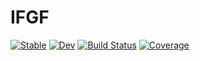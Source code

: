 # IFGF

[![Stable](https://img.shields.io/badge/docs-stable-blue.svg)](https://maltezfaria.github.io/IFGF.jl/stable)
[![Dev](https://img.shields.io/badge/docs-dev-blue.svg)](https://maltezfaria.github.io/IFGF.jl/dev)
[![Build Status](https://github.com/maltezfaria/IFGF.jl/workflows/CI/badge.svg)](https://github.com/maltezfaria/IFGF.jl/actions)
[![Coverage](https://codecov.io/gh/maltezfaria/IFGF.jl/branch/master/graph/badge.svg)](https://codecov.io/gh/maltezfaria/IFGF.jl)
